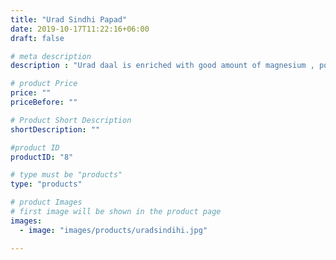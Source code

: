 ```yaml
---
title: "Urad Sindhi Papad"
date: 2019-10-17T11:22:16+06:00
draft: false

# meta description
description : "Urad daal is enriched with good amount of magnesium , potassium ,fiber ,protein and vitamin B.When combined with jeera and black pepper ,proves to be a treat for spice lovers."

# product Price
price: ""
priceBefore: ""

# Product Short Description
shortDescription: ""

#product ID
productID: "8"

# type must be "products"
type: "products"

# product Images
# first image will be shown in the product page
images:
  - image: "images/products/uradsindihi.jpg"

---
```

